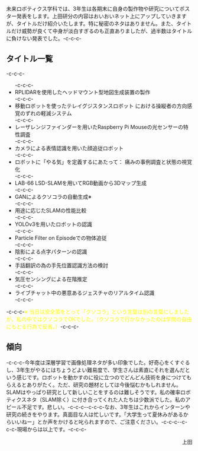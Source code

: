 未来ロボティクス学科では、3年生は各期末に自身の製作物や研究についてポスター発表をします。上田研分の内容はおいおいネット上にアップしていきますが、タイトルだけ紹介いたします。特に秘密のネタはありません。また、タイトルだけ威勢が良くて中身が淡白すぎるのも正直ありましたが、過半数はタイトルに負けない発表でした。-c-c-c-<h2>タイトル一覧</h2>-c-c-c-<ul>-c-c-c- 	<li>RPLIDARを使用したヘッドマウント型地図生成装置の製作</li>-c-c-c- 	<li>移動ロボットを使ったテレイグジスタンスロボット における操縦者の方向感覚のずれの軽減システム</li>-c-c-c- 	<li>レーザレンジファインダーを用いたRaspberry Pi Mouseの光センサーの特性調査</li>-c-c-c- 	<li>カメラによる表情認識を用いた顔追従ロボット</li>-c-c-c- 	<li>ロボットに「やる気」を定義するにあたって： 痛みの事例調査と状態の視覚化</li>-c-c-c- 	<li>LAB-66 LSD-SLAMを用いてRGB動画から3Dマップ生成</li>-c-c-c- 	<li>GANによるクソコラの自動生成※</li>-c-c-c- 	<li>用途に応じたSLAMの性能比較</li>-c-c-c- 	<li>YOLOv3を用いたロボットの認識</li>-c-c-c- 	<li>Particle Filter on Episodeでの物体追従</li>-c-c-c- 	<li>陰影による点字パターンの認識</li>-c-c-c- 	<li>手話翻訳の為の手先位置認識方法の検討</li>-c-c-c- 	<li>気圧センシングによる在階推定</li>-c-c-c- 	<li>ライブチャット中の悪意あるジェスチャのリアルタイム認識</li>-c-c-c-</ul>-c-c-c-<span style="color: #ffff00;">※ 当日は安全策をとって「クソコラ」という言葉は別の言葉にしましたが、私の中ではクソコラでOKでした。（クソコラで行かなかったのは学問の自由にもとる行為で反省。）</span>-c-c-c-<h2>傾向</h2>-c-c-c-今年度は深層学習で画像処理ネタが多い印象でした。好奇心をくすぐるし、3年生がやるにはちょうどよい難易度で、学生さんは素直にそれを選んだという感じです。ロボットを動かすのに役に立つのでどんどん技術を身につけてもらえるとありがたく。ただ、研究の題材としては今後悩むかもしれません。SLAMはやっぱり研究として新しいことをするのは難しそうです。私の確率ロボティクスネタ（SLAM除く）に付き合ってくれた人たちは少数派でした。私のアピール不足です。悲しい。-c-c-c--c-c-c-なお、3年生はこれからインターンや研究の続きをやります。真面目な人は忙しいです。「大学生って夏休みがあるからいいねー」とか声をかけると叱られますので、ご注意ください。-c-c-c--c-c-c-現場からは以上です。-c-c-c-<p style="text-align: right;">上田</p>
